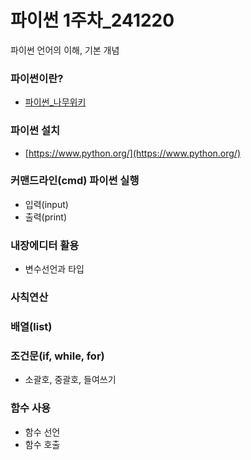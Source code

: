 # 파이썬 1주차_241220
파이썬 언어의 이해, 기본 개념

### 파이썬이란?
- [파이썬_나무위키](https://namu.wiki/w/Python)


### 파이썬 설치
- [https://www.python.org/](https://www.python.org/)

### 커맨드라인(cmd) 파이썬 실행
- 입력(input)
- 출력(print)

### 내장에디터 활용
- 변수선언과 타입

### 사칙연산

### 배열(list)

### 조건문(if, while, for)
- 소괄호, 중괄호, 들여쓰기

### 함수 사용
- 함수 선언
- 함수 호출
